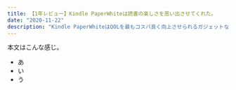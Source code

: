 ```yaml
---
title: 【1年レビュー】Kindle PaperWhiteは読書の楽しさを思い出させてくれた。
date: "2020-11-22"
description: "Kindle PaperWhiteはQOLを最もコスパ良く向上させられるガジェットなのかも知れない。"
---
```


本文はこんな感じ。
- あ
- い
- う